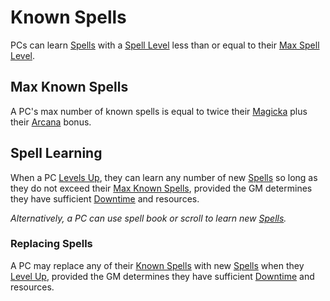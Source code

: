 # Known Spells

PCs can learn [Spells](../../Spells.md) with a [Spell Level](../../Spells/Spell%20Level.md) less than or equal to their [Max Spell Level](../../Spells/Spell%20Level.md#Max%20Spell%20Level).

## Max Known Spells

A PC's max number of known spells is equal to twice their [Magicka](../../../Player%20Characters/Attributes/Magicka.md) plus their [Arcana](../../../Player%20Characters/Skills/Primary%20Skills/Arcana.md) bonus.

## Spell Learning

When a PC [Levels Up](../../../Player%20Characters/Progression/Level.md#Level%20Up), they can learn any number of new [Spells](../../Spells.md) so long as they do not exceed their [Max Known Spells](Known%20Spells.md#Max%20Known%20Spells), provided the GM determines they have sufficient [Downtime](../../../Game%20Procedures/Exploration/Downtime.md) and resources.

*Alternatively, a PC can use spell book or scroll to learn new [Spells](../../Spells.md).*

### Replacing Spells

A PC may replace any of their [Known Spells](Known%20Spells.md) with new [Spells](../../Spells.md) when they [Level Up](../../../Player%20Characters/Progression/Level.md#Level%20Up), provided the GM determines they have sufficient [Downtime](../../../Game%20Procedures/Exploration/Downtime.md) and resources.
